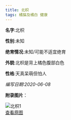 ```yaml
---
title: 北枳
tags: 橘猫及橘白 健康 
---
```


**名字**:北枳

**性别**:未知

**绝育情况**:未知/可能不适宜绝育

**外貌**:北枳是背上橘色腹部白色

**性格**:天真呆萌但怕人

*编写日期:2020-06-08*

**附录图片**：

![北枳1](http://nekoustc.hk.ufileos.com//cats/m_北枳1.jpg)    
[查看原图](http://nekoustc.hk.ufileos.com//cats/l_北枳1.jpg)    
